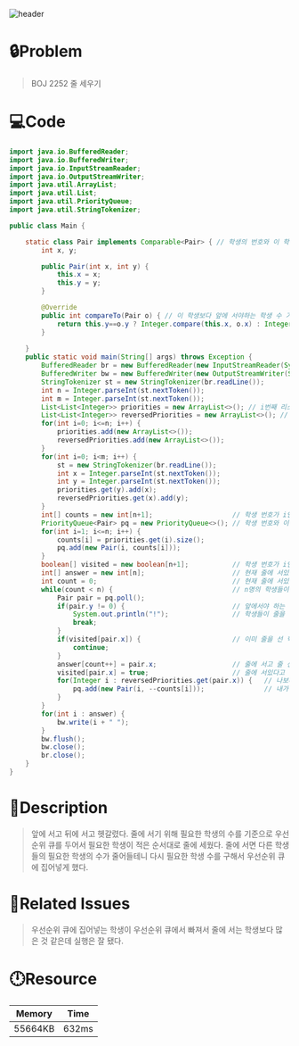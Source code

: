 ![header](https://capsule-render.vercel.app/api?type=waving&height=200&color=0:B2E6FF,100:FFB2D6&text=BOJ%202252&fontColor=FFFFFF&fontAlign=80&fontAlignY=35&fontSize=50)

# **🔒Problem**

> BOJ 2252 줄 세우기
> 

# 💻**Code**

```java
import java.io.BufferedReader;
import java.io.BufferedWriter;
import java.io.InputStreamReader;
import java.io.OutputStreamWriter;
import java.util.ArrayList;
import java.util.List;
import java.util.PriorityQueue;
import java.util.StringTokenizer;

public class Main {

	static class Pair implements Comparable<Pair> { // 학생의 번호와 이 학생보다 앞에 서야하는 학생의 수를 저장하는 클래스
		int x, y;

		public Pair(int x, int y) {
			this.x = x;
			this.y = y;
		}

		@Override
		public int compareTo(Pair o) { // 이 학생보다 앞에 서야하는 학생 수 기준 정렬
			return this.y==o.y ? Integer.compare(this.x, o.x) : Integer.compare(this.y, o.y);
		}
		
	}
	public static void main(String[] args) throws Exception {
		BufferedReader br = new BufferedReader(new InputStreamReader(System.in));
		BufferedWriter bw = new BufferedWriter(new OutputStreamWriter(System.out));
		StringTokenizer st = new StringTokenizer(br.readLine());
		int n = Integer.parseInt(st.nextToken());
		int m = Integer.parseInt(st.nextToken());
		List<List<Integer>> priorities = new ArrayList<>(); // i번째 리스트에는 학생 번호가 i인 학생보다 뒤에 서야하는 학생들의 번호가 저장되어 있음
		List<List<Integer>> reversedPriorities = new ArrayList<>(); // i번째 리스트에는 학생 번호가 i인 학생보다 앞에 서야하는 학생들의 번호가 저장되어 있음
		for(int i=0; i<=n; i++) {
			priorities.add(new ArrayList<>());
			reversedPriorities.add(new ArrayList<>());
		}
		for(int i=0; i<m; i++) {
			st = new StringTokenizer(br.readLine());
			int x = Integer.parseInt(st.nextToken());
			int y = Integer.parseInt(st.nextToken());
			priorities.get(y).add(x);	
			reversedPriorities.get(x).add(y);
		}
		int[] counts = new int[n+1];					// 학생 번호가 i인 학생보다 앞에 서야하는 학생의 수를 저장하는 배열 => counts[i]가 0이 되어야 앞에 서야하는 학생들이 없어지고 학생 번호가 i인 학생이 설 수 있다.
		PriorityQueue<Pair> pq = new PriorityQueue<>();	// 학생 번호와 이 학생보다 앞에 서야 하는 학생의 수를 저장하는 클래스의 우선순위 큐	
		for(int i=1; i<=n; i++) {
			counts[i] = priorities.get(i).size();
			pq.add(new Pair(i, counts[i]));
		}
		boolean[] visited = new boolean[n+1];			// 학생 번호가 i인 학생이 줄에 섰는지 여부를 저장하는 배열
		int[] answer = new int[n];						// 현재 줄에 서있는 학생들의 번호
		int count = 0;									// 현재 줄에 서있는 학생들의 수
		while(count < n) {								// n명의 학생들이 모두 줄에 설 때까지
			Pair pair = pq.poll();
			if(pair.y != 0) {							// 앞에서야 하는 학생들이 모두 서지 않았는데 줄을 서려고 할 때
				System.out.println("!");				// 학생들이 줄을 설 수 있는 경우만 입력으로 들어와서 실행되지는 않음
				break;
			}
			if(visited[pair.x]) {						// 이미 줄을 선 학생은 건너뜀
				continue;
			}
			answer[count++] = pair.x;					// 줄에 서고 줄 선 학생수 증가
			visited[pair.x] = true;						// 줄에 서있다고 갱신
			for(Integer i : reversedPriorities.get(pair.x)) {	// 나보다 뒤에 와야 하는 학생들을 다시 우선순위 큐에 넣음
				pq.add(new Pair(i, --counts[i]));				// 내가 줄에 섰으므로 counts를 하나씩 줄여서 우선순위 큐에 넣음
			}
		}
		for(int i : answer) {
			bw.write(i + " ");
		}
		bw.flush();
		bw.close();
		br.close();
	}
}
```

# **🔑Description**

> 앞에 서고 뒤에 서고 헷갈렸다.
줄에 서기 위해 필요한 학생의 수를 기준으로 우선순위 큐를 두어서 필요한 학생이 적은 순서대로 줄에 세웠다.
줄에 서면 다른 학생들의 필요한 학생의 수가 줄어들테니 다시 필요한 학생 수를 구해서 우선순위 큐에 집어넣게 했다.
> 

# **📑Related Issues**

> 우선순위 큐에 집어넣는 학생이 우선순위 큐에서 빠져서 줄에 서는 학생보다 많은 것 같은데 실행은 잘 됐다.
> 

# **🕛Resource**

| Memory | Time |
| --- | --- |
| 55664KB | 632ms |